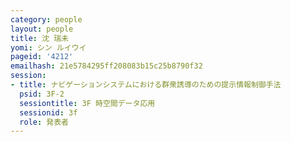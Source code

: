 ```yaml
---
category: people
layout: people
title: 沈 瑞未
yomi: シン ルイウイ
pageid: '4212'
emailhash: 21e5784295ff208083b15c25b8790f32
session:
- title: ナビゲーションシステムにおける群衆誘導のための提示情報制御手法
  psid: 3F-2
  sessiontitle: 3F 時空間データ応用
  sessionid: 3f
  role: 発表者
---
```


